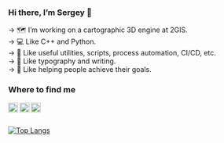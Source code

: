 ### Hi there, I’m Sergey 👋

→ 🗺️ I’m working on a cartographic 3D engine at 2GIS. <br>
→ 💻 Like C++ and Python. <br>
→ 🤖 Like useful utilities, scripts, process automation, CI/CD, etc. <br>
→ 📖 Like typography and writing. <br>
→ 🎯 Like helping people achieve their goals.


### Where to find me

[<img align="left" width="20px" src="https://simpleicons.org/icons/gmail.svg" />][gmail]
[<img align="left" width="20px" src="https://simpleicons.org/icons/linkedin.svg" />][linkedin]
[<img align="left" width="20px" src="https://simpleicons.org/icons/goodreads.svg" />][goodreads]

<br><br>

[![Top Langs](https://github-readme-stats.vercel.app/api/top-langs/?username=sergey-vaytsel&layout=compact)](https://github.com/anuraghazra/github-readme-stats)


<!-- links -->
[vk]: https://vk.com/vaytsel_sa
[linkedin]: https://www.linkedin.com/in/s-vaytsel
[gmail]: mailto:sergey.vaytsel@gmail.com
[goodreads]: https://www.goodreads.com/sergey_vaytsel
